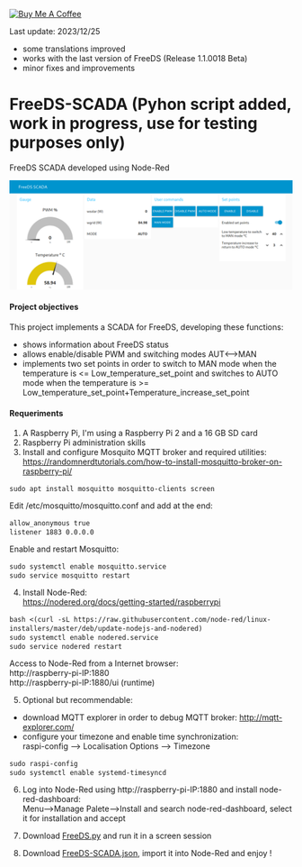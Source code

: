 <a href="https://www.buymeacoffee.com/rbpiuserf" target="_blank"><img src="https://cdn.buymeacoffee.com/buttons/v2/default-yellow.png" alt="Buy Me A Coffee" style="height: 60px !important;width: 217px !important;" ></a>

Last update: 2023/12/25
- some translations improved
- works with the last version of FreeDS (Release 1.1.0018 Beta)
- minor fixes and improvements

# FreeDS-SCADA (Pyhon script added, work in progress, use for testing purposes only)
FreeDS SCADA developed using Node-Red

<img src="FreeDS-SCADA.png" title="FreeDS-SCADA">

#### Project objectives
This project implements a SCADA for FreeDS, developing these functions:
- shows information about FreeDS status
- allows enable/disable PWM and switching modes AUT<-->MAN
- implements two set points in order to switch to MAN mode when the temperature is <= Low_temperature_set_point and switches to AUTO mode when the temperature is >= Low_temperature_set_point+Temperature_increase_set_point

#### Requeriments
1. A Raspberry Pi, I'm using a Raspberry Pi 2 and a 16 GB SD card
2. Raspberry Pi administration skills
3. Install and configure Mosquito MQTT broker and required utilities:<br>
https://randomnerdtutorials.com/how-to-install-mosquitto-broker-on-raspberry-pi/
```
sudo apt install mosquitto mosquitto-clients screen
```
Edit /etc/mosquitto/mosquitto.conf and add at the end:
```
allow_anonymous true
listener 1883 0.0.0.0
```
Enable and restart Mosquitto:
```
sudo systemctl enable mosquitto.service
sudo service mosquitto restart
```
4. Install Node-Red:<br>
https://nodered.org/docs/getting-started/raspberrypi
```
bash <(curl -sL https://raw.githubusercontent.com/node-red/linux-installers/master/deb/update-nodejs-and-nodered) 
sudo systemctl enable nodered.service
sudo service nodered restart
```
Access to Node-Red from a Internet browser:<br>
http://raspberry-pi-IP:1880<br>
http://raspberry-pi-IP:1880/ui (runtime)<br>

5. Optional but recommendable:
- download MQTT explorer in order to debug MQTT broker: http://mqtt-explorer.com/
- configure your timezone and enable time synchronization:<br>
raspi-config --> Localisation Options --> Timezone
```
sudo raspi-config
sudo systemctl enable systemd-timesyncd
```

6. Log into Node-Red using http://raspberry-pi-IP:1880 and install node-red-dashboard:<br>
Menu-->Manage Palete-->Install and search node-red-dashboard, select it for installation and accept

7. Download <a href="FreeDS.py" target="_blank">FreeDS.py</a> and run it in a screen session

8. Download <a href="FreeDS-SCADA.json" target="_blank">FreeDS-SCADA.json</a>, import it into Node-Red and enjoy !
